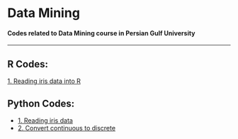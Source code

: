 # Data Mining
#### Codes related to Data Mining course in Persian Gulf University 
__________________________________________________________________

## R Codes:
[1. Reading iris data into R](https://haghbinh.github.io/DataMining/1_Data_Mining_and_Analysis/R/Iris_data_in_R.html)


## Python Codes:
* [1. Reading iris data](https://nbviewer.org/github/haghbinh/Data_Mining/blob/main/1_Data_Mining_and_Analysis/python/Iris_dataset_reading_in_python.ipynb)
* [2. Convert continuous to discrete](https://nbviewer.org/github/haghbinh/Data_Mining/blob/main/1_Data_Mining_and_Analysis/python/Discretize.ipynb)
